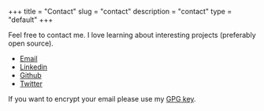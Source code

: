 +++
title = "Contact"
slug = "contact"
description = "contact"
type = "default"
+++

Feel free to contact me. I love learning about interesting projects (preferably open source).

- [Email](mailto:alexandermichaelmiranda@gmail.com)
- [Linkedin](https://linkedin.com/in/alexmmiranda)
- [Github](https://github.com/ammiranda)
- [Twitter](https://twitter.com/amiranda222)

If you want to encrypt your email please use my [GPG key](/gpg.txt).
